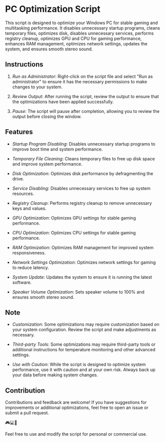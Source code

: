 # PC Optimization Script
This script is designed to optimize your Windows PC for stable gaming and multitasking performance. It disables unnecessary startup programs, cleans temporary files, optimizes disk, disables unnecessary services, performs registry cleanup, optimizes GPU and CPU for gaming performance, enhances RAM management, optimizes network settings, updates the system, and ensures smooth stereo sound.

## Instructions

1. *Run as Administrator*: Right-click on the script file and select "Run as administrator" to ensure it has the necessary permissions to make changes to your system.

2. *Review Output*: After running the script, review the output to ensure that the optimizations have been applied successfully.

3. *Pause*: The script will pause after completion, allowing you to review the output before closing the window.

## Features

- *Startup Program Disabling*: Disables unnecessary startup programs to improve boot time and system performance.

- *Temporary File Cleaning*: Cleans temporary files to free up disk space and improve system performance.

- *Disk Optimization*: Optimizes disk performance by defragmenting the drive.

- *Service Disabling*: Disables unnecessary services to free up system resources.

- *Registry Cleanup*: Performs registry cleanup to remove unnecessary keys and values.

- *GPU Optimization*: Optimizes GPU settings for stable gaming performance.

- *CPU Optimization*: Optimizes CPU settings for stable gaming performance.

- *RAM Optimization*: Optimizes RAM management for improved system responsiveness.

- *Network Settings Optimization*: Optimizes network settings for gaming to reduce latency.

- *System Update*: Updates the system to ensure it is running the latest software.

- *Speaker Volume Optimization*: Sets speaker volume to 100% and ensures smooth stereo sound.

## Note

- *Customization*: Some optimizations may require customization based on your system configuration. Review the script and make adjustments as necessary.

- *Third-party Tools*: Some optimizations may require third-party tools or additional instructions for temperature monitoring and other advanced settings.

- *Use with Caution*: While the script is designed to optimize system performance, use it with caution and at your own risk. Always back up your data before making system changes.

## Contribution

Contributions and feedback are welcome! If you have suggestions for improvements or additional optimizations, feel free to open an issue or submit a pull request.

🎮💻🚀

Feel free to use and modify the script for personal or commercial use.
